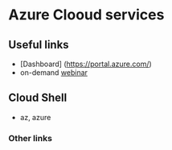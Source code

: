 # Azure Clooud services

## Useful links
- [Dashboard] (https://portal.azure.com/)
- on-demand [webinar](https://azure.microsoft.com/en-in/get-started/webinar/on-demand/)

## Cloud Shell
- az, azure

### Other links